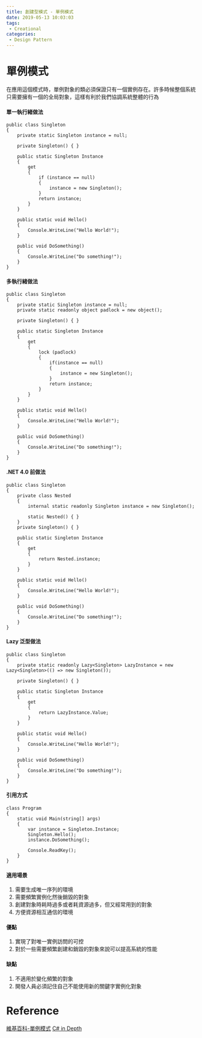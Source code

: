 ```yaml
---
title: 創建型模式 - 單例模式
date: 2019-05-13 10:03:03
tags:
 - Creational
categories: 
 - Design Pattern
---
```


# 單例模式
在應用這個模式時，單例對象的類必須保證只有一個實例存在。許多時候整個系統只需要擁有一個的全局對象，這樣有利於我們協調系統整體的行為

#### 單一執行緒做法
    public class Singleton
    {
        private static Singleton instance = null;

        private Singleton() { }

        public static Singleton Instance
        {
            get
            {
                if (instance == null)
                {
                    instance = new Singleton();
                }
                return instance;
            }
        }

        public static void Hello()
        {
            Console.WriteLine("Hello World!");
        }

        public void DoSomething()
        {
            Console.WriteLine("Do something!");
        }
    }

#### 多執行緒做法
    public class Singleton
    {
        private static Singleton instance = null;
        private static readonly object padlock = new object();

        private Singleton() { }

        public static Singleton Instance
        {
            get
            {
                lock (padlock)
                {
                    if(instance == null)
                    {
                        instance = new Singleton();
                    }
                    return instance;
                }
            }
        }

        public static void Hello()
        {
            Console.WriteLine("Hello World!");
        }

        public void DoSomething()
        {
            Console.WriteLine("Do something!");
        }
    }

#### .NET 4.0 前做法
    public class Singleton
    {
        private class Nested
        {
            internal static readonly Singleton instance = new Singleton();

            static Nested() { }
        }
        private Singleton() { }

        public static Singleton Instance
        {
            get
            {
                return Nested.instance;
            }
        }

        public static void Hello()
        {
            Console.WriteLine("Hello World!");
        }

        public void DoSomething()
        {
            Console.WriteLine("Do something!");
        }
    }

#### Lazy<T> 泛型做法
    public class Singleton
    {
        private static readonly Lazy<Singleton> LazyInstance = new Lazy<Singleton>(() => new Singleton());

        private Singleton() { }

        public static Singleton Instance
        {
            get
            {
                return LazyInstance.Value;
            }
        }

        public static void Hello()
        {
            Console.WriteLine("Hello World!");
        }

        public void DoSomething()
        {
            Console.WriteLine("Do something!");
        }
    }

#### 引用方式
    class Program
    {
        static void Main(string[] args)
        {
            var instance = Singleton.Instance;
            Singleton.Hello();
            instance.DoSomething();
            
            Console.ReadKey();
        }
    }

#### 適用場景
1. 需要生成唯一序列的環境
2. 需要頻繁實例化然後銷毀的對象
3. 創建對象時耗時過多或者耗資源過多，但又經常用到的對象
4. 方便資源相互通信的環境

#### 優點
1. 實現了對唯一實例訪問的可控
2. 對於一些需要頻繁創建和銷毀的對象來說可以提高系統的性能

#### 缺點
1. 不適用於變化頻繁的對象
2. 開發人員必須記住自己不能使用新的關鍵字實例化對象

# Reference
[維基百科-單例模式](https://zh.wikipedia.org/wiki/%E5%8D%95%E4%BE%8B%E6%A8%A1%E5%BC%8F)
[C# in Depth](https://csharpindepth.com/Articles/Singleton)